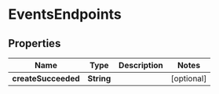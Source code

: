 
# EventsEndpoints

## Properties
Name | Type | Description | Notes
------------ | ------------- | ------------- | -------------
**createSucceeded** | **String** |  |  [optional]



